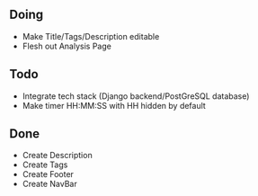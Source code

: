 ## Doing
- Make Title/Tags/Description editable
- Flesh out Analysis Page

## Todo
- Integrate tech stack (Django backend/PostGreSQL database)
- Make timer HH:MM:SS with HH hidden by default

## Done
- Create Description
- Create Tags
- Create Footer
- Create NavBar